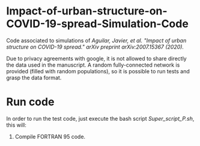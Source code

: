 # Impact-of-urban-structure-on-COVID-19-spread-Simulation-Code
Code associated to simulations of *Aguilar, Javier, et al. "Impact of urban structure on COVID-19 spread."
  arXiv preprint arXiv:2007.15367 (2020).*  
  
  Due to privacy agreements with google, it is not allowed to share directly the data used in the manuscript. A random fully-connected network is provided (filled with random populations), so it is possible to run tests and grasp the data format.  
  
  # Run code
  
  In order to run the test code, just execute the bash script *Super_script_P.sh*, this will:
  1. Compile FORTRAN 95 code.
